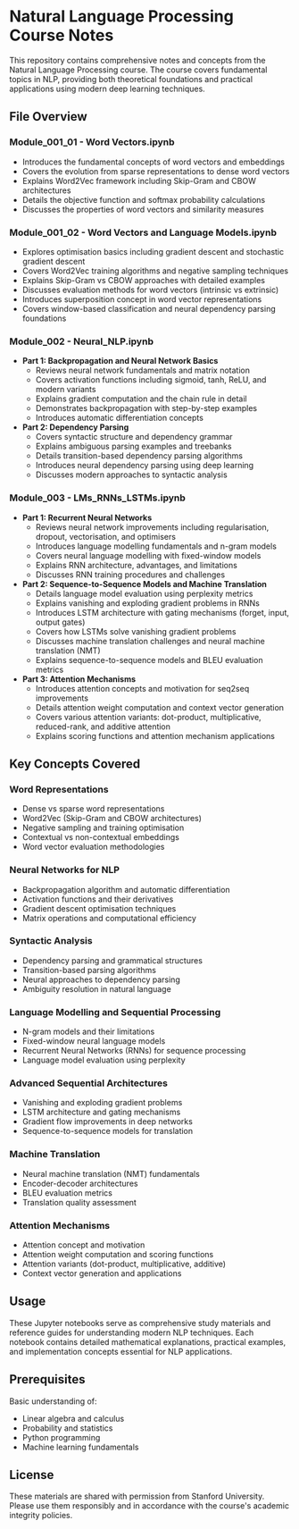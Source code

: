 # Natural Language Processing Course Notes

This repository contains comprehensive notes and concepts from the Natural Language Processing course. The course covers fundamental topics in NLP, providing both theoretical foundations and practical applications using modern deep learning techniques.

## File Overview

### Module_001_01 - Word Vectors.ipynb
- Introduces the fundamental concepts of word vectors and embeddings
- Covers the evolution from sparse representations to dense word vectors
- Explains Word2Vec framework including Skip-Gram and CBOW architectures
- Details the objective function and softmax probability calculations
- Discusses the properties of word vectors and similarity measures

### Module_001_02 - Word Vectors and Language Models.ipynb  
- Explores optimisation basics including gradient descent and stochastic gradient descent
- Covers Word2Vec training algorithms and negative sampling techniques
- Explains Skip-Gram vs CBOW approaches with detailed examples
- Discusses evaluation methods for word vectors (intrinsic vs extrinsic)
- Introduces superposition concept in word vector representations
- Covers window-based classification and neural dependency parsing foundations

### Module_002 - Neural_NLP.ipynb
- **Part 1: Backpropagation and Neural Network Basics**
  - Reviews neural network fundamentals and matrix notation
  - Covers activation functions including sigmoid, tanh, ReLU, and modern variants
  - Explains gradient computation and the chain rule in detail
  - Demonstrates backpropagation with step-by-step examples
  - Introduces automatic differentiation concepts
- **Part 2: Dependency Parsing**
  - Covers syntactic structure and dependency grammar
  - Explains ambiguous parsing examples and treebanks
  - Details transition-based dependency parsing algorithms
  - Introduces neural dependency parsing using deep learning
  - Discusses modern approaches to syntactic analysis

### Module_003 - LMs_RNNs_LSTMs.ipynb
- **Part 1: Recurrent Neural Networks**
  - Reviews neural network improvements including regularisation, dropout, vectorisation, and optimisers
  - Introduces language modelling fundamentals and n-gram models
  - Covers neural language modelling with fixed-window models
  - Explains RNN architecture, advantages, and limitations
  - Discusses RNN training procedures and challenges
- **Part 2: Sequence-to-Sequence Models and Machine Translation**
  - Details language model evaluation using perplexity metrics
  - Explains vanishing and exploding gradient problems in RNNs
  - Introduces LSTM architecture with gating mechanisms (forget, input, output gates)
  - Covers how LSTMs solve vanishing gradient problems
  - Discusses machine translation challenges and neural machine translation (NMT)
  - Explains sequence-to-sequence models and BLEU evaluation metrics
- **Part 3: Attention Mechanisms**
  - Introduces attention concepts and motivation for seq2seq improvements
  - Details attention weight computation and context vector generation
  - Covers various attention variants: dot-product, multiplicative, reduced-rank, and additive attention
  - Explains scoring functions and attention mechanism applications

## Key Concepts Covered

### Word Representations
- Dense vs sparse word representations
- Word2Vec (Skip-Gram and CBOW architectures)
- Negative sampling and training optimisation
- Contextual vs non-contextual embeddings
- Word vector evaluation methodologies

### Neural Networks for NLP
- Backpropagation algorithm and automatic differentiation
- Activation functions and their derivatives
- Gradient descent optimisation techniques
- Matrix operations and computational efficiency

### Syntactic Analysis
- Dependency parsing and grammatical structures
- Transition-based parsing algorithms
- Neural approaches to dependency parsing
- Ambiguity resolution in natural language

### Language Modelling and Sequential Processing
- N-gram models and their limitations
- Fixed-window neural language models
- Recurrent Neural Networks (RNNs) for sequence processing
- Language model evaluation using perplexity

### Advanced Sequential Architectures
- Vanishing and exploding gradient problems
- LSTM architecture and gating mechanisms
- Gradient flow improvements in deep networks
- Sequence-to-sequence models for translation

### Machine Translation
- Neural machine translation (NMT) fundamentals
- Encoder-decoder architectures
- BLEU evaluation metrics
- Translation quality assessment

### Attention Mechanisms
- Attention concept and motivation
- Attention weight computation and scoring functions
- Attention variants (dot-product, multiplicative, additive)
- Context vector generation and applications

## Usage
These Jupyter notebooks serve as comprehensive study materials and reference guides for understanding modern NLP techniques. Each notebook contains detailed mathematical explanations, practical examples, and implementation concepts essential for NLP applications.

## Prerequisites
Basic understanding of:
- Linear algebra and calculus
- Probability and statistics
- Python programming
- Machine learning fundamentals

## License
These materials are shared with permission from Stanford University. Please use them responsibly and in accordance with the course's academic integrity policies.
